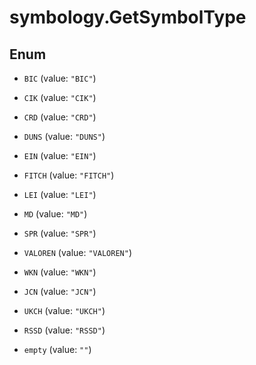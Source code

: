# symbology.GetSymbolType

## Enum


* `BIC` (value: `"BIC"`)

* `CIK` (value: `"CIK"`)

* `CRD` (value: `"CRD"`)

* `DUNS` (value: `"DUNS"`)

* `EIN` (value: `"EIN"`)

* `FITCH` (value: `"FITCH"`)

* `LEI` (value: `"LEI"`)

* `MD` (value: `"MD"`)

* `SPR` (value: `"SPR"`)

* `VALOREN` (value: `"VALOREN"`)

* `WKN` (value: `"WKN"`)

* `JCN` (value: `"JCN"`)

* `UKCH` (value: `"UKCH"`)

* `RSSD` (value: `"RSSD"`)

* `empty` (value: `""`)


